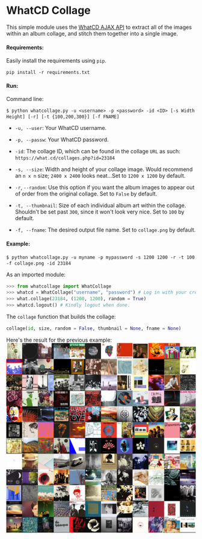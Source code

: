 # WhatCD Collage
This simple module uses the [WhatCD AJAX API](https://github.com/WhatCD/Gazelle/wiki/JSON-API-Documentation) to extract all of the images within an album collage, and stitch them together into a single image.

#### Requirements:
Easily install the requirements using `pip`.

```
pip install -r requirements.txt
```

#### Run:
Command line:

```
$ python whatcollage.py -u <username> -p <password> -id <ID> [-s Width Height] [-r] [-t {100,200,300}] [-f FNAME]
```
* `-u, --user`: Your WhatCD username.

* `-p, --passw`: Your WhatCD password.

* `-id`: The collage ID, which can be found in the collage `URL` as such: `https://what.cd/collages.php?id=23184`

* `-s, --size`: Width and height of your collage image. Would recommend an `n x n` size; `2400 x 2400` looks neat...Set to `1200 x 1200` by default.

* `-r`, `--random`: Use this option if you want the album images to appear out of order from the original collage. Set to `False` by default.

* `-t, --thumbnail`: Size of each individual album art within the collage. Shouldn't be set past `300`, since it won't look very nice. Set to `100` by default.

* `-f, --fname`: The desired output file name. Set to `collage.png` by default.

#### Example:
```
$ python whatcollage.py -u myname -p mypassword -s 1200 1200 -r -t 100 -f collage.png -id 23184
```

As an imported module:

```python
>>> from whatcollage import WhatCollage
>>> whatcd = WhatCollage("username", "password") # Log in with your credentials.
>>> what.collage(23184, (1200, 1200), random = True)
>>> whatcd.logout() # Kindly logout when done.
```

The `collage` function that builds the collage:

```python
collage(id, size, random = False, thumbnail = None, fname = None)
```

Here's the result for the previous example:
![Collage](collage.png)

